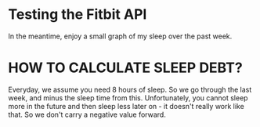 # Testing the Fitbit API

In the meantime, enjoy a small graph of my sleep over the past week.

# HOW TO CALCULATE SLEEP DEBT?

Everyday, we assume you need 8 hours of sleep. So we go through the last week, and minus the sleep time from this. Unfortunately, you cannot sleep more in the future and then sleep less later on - it doesn't really work like that. So we don't carry a negative value forward.
